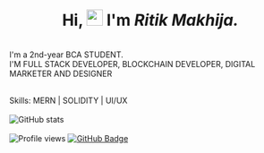<h1 align="center">Hi, <img src="https://github.com/TheDudeThatCode/TheDudeThatCode/blob/master/Assets/Hi.gif" width="29px"> I'm <b><i>Ritik Makhija.</i></b></h1> <br>
I'm a 2nd-year BCA STUDENT. </br>
I'M FULL STACK DEVELOPER, BLOCKCHAIN DEVELOPER, DIGITAL MARKETER AND DESIGNER
<br></br>


Skills: MERN | SOLIDITY | UI/UX
<br></br>
![GitHub stats](https://github-readme-stats.vercel.app/api?username=ritik-prog&show_icons=true)  
<br>
![Profile views](https://komarev.com/ghpvc/?username=ritik-prog&label=Profile%20views&color=0e75b6&style=flat)
<a href="https://github.com/ritik-prog?tab=followers"><img src="https://img.shields.io/github/followers/ritik-prog?style=social" alt="GitHub Badge"></a>
